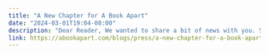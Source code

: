 ```yaml
---
title: "A New Chapter for A Book Apart"
date: "2024-03-01T19:04-08:00"
description: "Dear Reader, We wanted to share a bit of news with you. Since opening our doors in 2010, we’ve navigated considerable change—from rising production costs, to fluctuating fulfillment needs, to evolving operational strategies. Largely, experiencing such change has inspired us to shift, flex, and transform. More recently, it is testing the sustainability of our business, and after careful consideration we"
link: https://abookapart.com/blogs/press/a-new-chapter-for-a-book-apart
---
```

